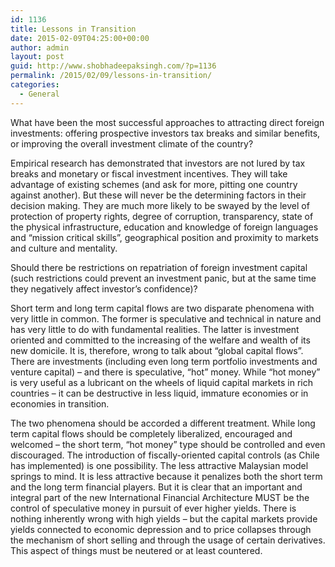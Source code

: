 ```yaml
---
id: 1136
title: Lessons in Transition
date: 2015-02-09T04:25:00+00:00
author: admin
layout: post
guid: http://www.shobhadeepaksingh.com/?p=1136
permalink: /2015/02/09/lessons-in-transition/
categories:
  - General
---
```

What have been the most successful approaches to attracting direct foreign investments: offering prospective investors tax breaks and similar benefits, or improving the overall investment climate of the country?

Empirical research has demonstrated that investors are not lured by tax breaks and monetary or fiscal investment incentives. They will take advantage of existing schemes (and ask for more, pitting one country against another). But these will never be the determining factors in their decision making. They are much more likely to be swayed by the level of protection of property rights, degree of corruption, transparency, state of the physical infrastructure, education and knowledge of foreign languages and &#8220;mission critical skills&#8221;, geographical position and proximity to markets and culture and mentality. 

Should there be restrictions on repatriation of foreign investment capital (such restrictions could prevent an investment panic, but at the same time they negatively affect investor&#8217;s confidence)?

Short term and long term capital flows are two disparate phenomena with very little in common. The former is speculative and technical in nature and has very little to do with fundamental realities. The latter is investment oriented and committed to the increasing of the welfare and wealth of its new domicile. It is, therefore, wrong to talk about &#8220;global capital flows&#8221;. There are investments (including even long term portfolio investments and venture capital) – and there is speculative, &#8220;hot&#8221; money. While &#8220;hot money&#8221; is very useful as a lubricant on the wheels of liquid capital markets in rich countries – it can be destructive in less liquid, immature economies or in economies in transition.

The two phenomena should be accorded a different treatment. While long term capital flows should be completely liberalized, encouraged and welcomed – the short term, &#8220;hot money&#8221; type should be controlled and even discouraged. The introduction of fiscally-oriented capital controls (as Chile has implemented) is one possibility. The less attractive Malaysian model springs to mind. It is less attractive because it penalizes both the short term and the long term financial players. But it is clear that an important and integral part of the new International Financial Architecture MUST be the control of speculative money in pursuit of ever higher yields. There is nothing inherently wrong with high yields – but the capital markets provide yields connected to economic depression and to price collapses through the mechanism of short selling and through the usage of certain derivatives. This aspect of things must be neutered or at least countered.
